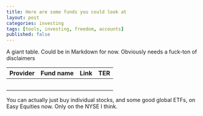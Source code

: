 ```yaml
---
title: Here are some funds you could look at
layout: post
categories: investing
tags: [tools, investing, freedom, accounts]
published: false
---
```

A giant table. Could be in Markdown for now. Obviously needs a fuck-ton of disclaimers

| Provider | Fund name | Link | TER |
|----------------|-------|-------|-------|
|  |  |  |  |
|  |  |  |  |
|  |  |  |  |
|  |  |  |  |
|  |  |  |  |

You can actually just buy individual stocks, and some good global ETFs, on Easy Equities now. Only on the NYSE I think.
